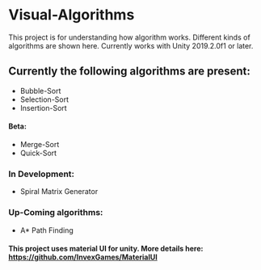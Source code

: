 # Visual-Algorithms
This project is for understanding how algorithm works. Different kinds of algorithms are shown here. Currently works with Unity 2019.2.0f1 or later.

## Currently the following algorithms are present:
* Bubble-Sort
* Selection-Sort
* Insertion-Sort
#### Beta:
* Merge-Sort
* Quick-Sort
### In Development:
* Spiral Matrix Generator
### Up-Coming algorithms:
* A* Path Finding
#### This project uses material UI for unity. More details here: https://github.com/InvexGames/MaterialUI
